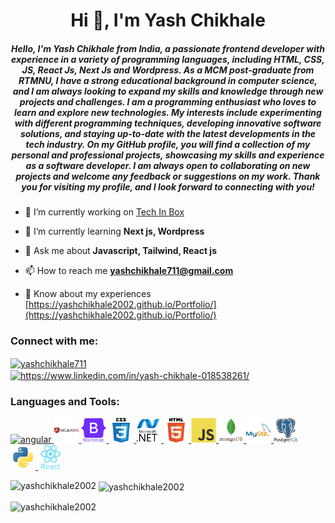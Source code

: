 <h1 align="center">Hi 👋, I'm Yash Chikhale</h1>
<h5 align="center">Hello, I'm Yash Chikhale from India, a passionate frontend developer with experience in a variety of programming languages, including HTML, CSS, JS, React Js, Next Js and Wordpress. As a MCM post-graduate from RTMNU, I have a strong educational background in computer science, and I am always looking to expand my skills and knowledge through new projects and challenges. I am a programming enthusiast who loves to learn and explore new technologies. My interests include experimenting with different programming techniques, developing innovative software solutions, and staying up-to-date with the latest developments in the tech industry. On my GitHub profile, you will find a collection of my personal and professional projects, showcasing my skills and experience as a software developer. I am always open to collaborating on new projects and welcome any feedback or suggestions on my work. Thank you for visiting my profile, and I look forward to connecting with you!</h5>

- 🔭 I’m currently working on [Tech In Box](https://techinbox.in/)

- 🌱 I’m currently learning **Next js, Wordpress**

- 💬 Ask me about **Javascript, Tailwind, React js**

- 📫 How to reach me **yashchikhale711@gmail.com**

- 📄 Know about my experiences [https://yashchikhale2002.github.io/Portfolio/](https://yashchikhale2002.github.io/Portfolio/)

<h3 align="left">Connect with me:</h3>
<p align="left">
<a href="https://twitter.com/yashchikhale711" target="blank"><img align="center" src="https://raw.githubusercontent.com/rahuldkjain/github-profile-readme-generator/master/src/images/icons/Social/twitter.svg" alt="yashchikhale711" height="30" width="40" /></a>
<a href="https://linkedin.com/in/https://www.linkedin.com/in/yash-chikhale-018538261/" target="blank"><img align="center" src="https://raw.githubusercontent.com/rahuldkjain/github-profile-readme-generator/master/src/images/icons/Social/linked-in-alt.svg" alt="https://www.linkedin.com/in/yash-chikhale-018538261/" height="30" width="40" /></a>
</p>

<h3 align="left">Languages and Tools:</h3>
<p align="left"> <a href="https://angular.io" target="_blank" rel="noreferrer"> <img src="https://angular.io/assets/images/logos/angular/angular.svg" alt="angular" width="40" height="40"/> </a> <a href="https://angular.io" target="_blank" rel="noreferrer"> <img src="https://raw.githubusercontent.com/devicons/devicon/master/icons/angularjs/angularjs-original-wordmark.svg" alt="angularjs" width="40" height="40"/> </a> <a href="https://getbootstrap.com" target="_blank" rel="noreferrer"> <img src="https://raw.githubusercontent.com/devicons/devicon/master/icons/bootstrap/bootstrap-plain-wordmark.svg" alt="bootstrap" width="40" height="40"/> </a> <a href="https://www.w3schools.com/css/" target="_blank" rel="noreferrer"> <img src="https://raw.githubusercontent.com/devicons/devicon/master/icons/css3/css3-original-wordmark.svg" alt="css3" width="40" height="40"/> </a> <a href="https://dotnet.microsoft.com/" target="_blank" rel="noreferrer"> <img src="https://raw.githubusercontent.com/devicons/devicon/master/icons/dot-net/dot-net-original-wordmark.svg" alt="dotnet" width="40" height="40"/> </a> <a href="https://www.w3.org/html/" target="_blank" rel="noreferrer"> <img src="https://raw.githubusercontent.com/devicons/devicon/master/icons/html5/html5-original-wordmark.svg" alt="html5" width="40" height="40"/> </a> <a href="https://developer.mozilla.org/en-US/docs/Web/JavaScript" target="_blank" rel="noreferrer"> <img src="https://raw.githubusercontent.com/devicons/devicon/master/icons/javascript/javascript-original.svg" alt="javascript" width="40" height="40"/> </a> <a href="https://www.mongodb.com/" target="_blank" rel="noreferrer"> <img src="https://raw.githubusercontent.com/devicons/devicon/master/icons/mongodb/mongodb-original-wordmark.svg" alt="mongodb" width="40" height="40"/> </a> <a href="https://www.mysql.com/" target="_blank" rel="noreferrer"> <img src="https://raw.githubusercontent.com/devicons/devicon/master/icons/mysql/mysql-original-wordmark.svg" alt="mysql" width="40" height="40"/> </a> <a href="https://www.postgresql.org" target="_blank" rel="noreferrer"> <img src="https://raw.githubusercontent.com/devicons/devicon/master/icons/postgresql/postgresql-original-wordmark.svg" alt="postgresql" width="40" height="40"/> </a> <a href="https://www.python.org" target="_blank" rel="noreferrer"> <img src="https://raw.githubusercontent.com/devicons/devicon/master/icons/python/python-original.svg" alt="python" width="40" height="40"/> </a> <a href="https://reactjs.org/" target="_blank" rel="noreferrer"> <img src="https://raw.githubusercontent.com/devicons/devicon/master/icons/react/react-original-wordmark.svg" alt="react" width="40" height="40"/> </a> </p>

<p><img align="left" src="https://github-readme-stats.vercel.app/api/top-langs?username=yashchikhale2002&show_icons=true&locale=en&layout=compact" alt="yashchikhale2002" /></p>

<p>&nbsp;<img align="center" src="https://github-readme-stats.vercel.app/api?username=yashchikhale2002&show_icons=true&locale=en" alt="yashchikhale2002" /></p>

<p><img align="center" src="https://github-readme-streak-stats.herokuapp.com/?user=yashchikhale2002&" alt="yashchikhale2002" /></p>
